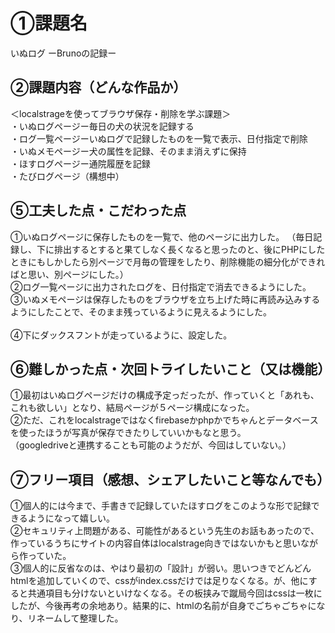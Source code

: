 # ①課題名
いぬログ
ーBrunoの記録ー

## ②課題内容（どんな作品か）
＜localstrageを使ってブラウザ保存・削除を学ぶ課題＞<br>
・いぬログページー毎日の犬の状況を記録する<br>
・ログ一覧ページーいぬログで記録したものを一覧で表示、日付指定で削除<br>
・いぬメモページー犬の属性を記録、そのまま消えずに保持<br>
・ほすログページー通院履歴を記録<br>
・たびログページ（構想中）<br>

## ⑤工夫した点・こだわった点
①いぬログページに保存したものを一覧で、他のページに出力した。
（毎日記録し、下に排出するとすると果てしなく長くなると思ったのと、後にPHPにしたときにもしかしたら別ページで月毎の管理をしたり、削除機能の細分化ができればと思い、別ページにした。）<br>
②ログ一覧ページに出力されたログを、日付指定で消去できるようにした。<br>
③いぬメモページは保存したものをブラウザを立ち上げた時に再読み込みするようにしたことで、そのまま残っているように見えるようにした。<br>
<br>
④下にダックスフントが走っているように、設定した。<br>

## ⑥難しかった点・次回トライしたいこと（又は機能）
①最初はいぬログページだけの構成予定っだったが、作っていくと「あれも、これも欲しい」となり、結局ページが５ページ構成になった。<br>
②ただ、これをlocalstrageではなくfirebaseかphpかでちゃんとデータベースを使ったほうが写真が保存できたりしていいかもなと思う。<br>
（googledriveと連携することも可能のようだが、今回はしていない。）<br>

## ⑦フリー項目（感想、シェアしたいこと等なんでも）
①個人的には今まで、手書きで記録していたほすログをこのような形で記録できるようになって嬉しい。<br>
②セキュリティ上問題がある、可能性があるという先生のお話もあったので、作っているうちにサイトの内容自体はlocalstrage向きではないかもと思いながら作っていた。<br>
③個人的に反省なのは、やはり最初の「設計」が弱い。思いつきでどんどんhtmlを追加していくので、cssがindex.cssだけでは足りなくなる。が、他にすると共通項目も分けないといけなくなる。その板挟みで蹴局今回はcssは一枚にしたが、今後再考の余地あり。結果的に、htmlの名前が自身でごちゃごちゃになり、リネームして整理した。


